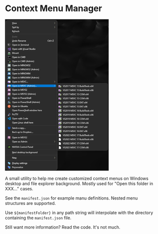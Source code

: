 # Context Menu Manager

![screenshot](./public/screenshot.png)

A small utility to help me create customized context menus on Windows desktop and file explorer background. Mostly used
for "Open this folder in XXX..." cases.

See the `manifest.json` for example manu definitions. Nested menu structures are supported.

Use `${manifestFolder}` in any path string will interpolate with the directory containing the `manifest.json` file.

Still want more information? Read the code. It's not much.
